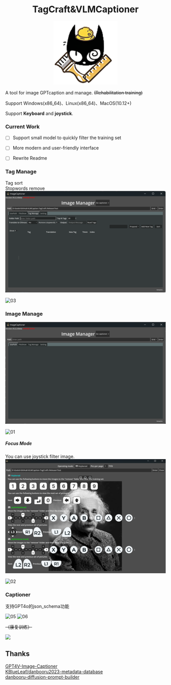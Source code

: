 # <center>TagCraft&VLMCaptioner</center>

<p align="center">
  <a href="https://github.com/SleeeepyZhou/VLMCaption-TagCraft">
    <img src="Resources/workcat.png" width="200" alt="TagCraft logo">
  </a>
</p>

A tool for image GPTcaption and manage.  ~~(Rehabilitation training)~~  

Support Windows(x86_64)、Linux(x86_64)、MacOS(10.12+)  

Support **Keyboard** and **joystick**.

### Current Work

- [ ] Support small model to quickly filter the training set
- [ ] More modern and user-friendly interface
- [ ] Rewrite Readme


### Tag Manage
Tag sort  
Stopwords remove  
<img src=".ex\03.png">  

![03](https://github.com/user-attachments/assets/b79798ce-102c-4418-9dd2-2b319d5ed763)

### Image Manage

<img src=".ex\01.png">  

![01](https://github.com/user-attachments/assets/2426167d-9b22-47ea-b2e4-2b3756ad61d7)  

##### Focus Mode
You can use joystick filter image.  
<img src=".ex\02.png">  

![02](https://github.com/user-attachments/assets/a39ff706-e6d7-49c2-8fb2-fecc6b0d2ab6)  

### Captioner

支持GPT4o的json_schema功能  

![05](https://github.com/user-attachments/assets/5df62905-382a-4a1a-8ba7-f9891a6ac879)
![06](https://github.com/user-attachments/assets/a24ddda5-486c-4430-9c4d-0e9f98fc7d60)

~~（康复训练）~~  

[<img src="https://api.gitsponsors.com/api/badge/img?id=841748276" height="20">](https://api.gitsponsors.com/api/badge/link?p=qKY7m386O8jlsxUtez9MbMoiV7MkuRCZE4j8D1tw/SnbCMl6euwnHK1Ug12z5YyH)

## Thanks  
[GPT4V-Image-Captioner](https://github.com/jiayev/GPT4V-Image-Captioner)  
[KBlueLeaf/danbooru2023-metadata-database](https://huggingface.co/datasets/KBlueLeaf/danbooru2023-metadata-database)  
[danbooru-diffusion-prompt-builder](https://github.com/wfjsw/danbooru-diffusion-prompt-builder)  
